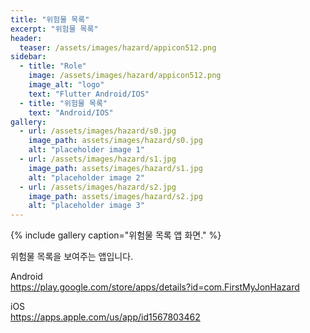 ```yaml
---
title: "위험물 목록"
excerpt: "위험물 목록"
header:
  teaser: /assets/images/hazard/appicon512.png
sidebar:
  - title: "Role"
    image: /assets/images/hazard/appicon512.png
    image_alt: "logo"
    text: "Flutter Android/IOS"
  - title: "위험물 목록"
    text: "Android/IOS"
gallery:
  - url: /assets/images/hazard/s0.jpg
    image_path: assets/images/hazard/s0.jpg
    alt: "placeholder image 1"
  - url: /assets/images/hazard/s1.jpg
    image_path: assets/images/hazard/s1.jpg
    alt: "placeholder image 2"
  - url: /assets/images/hazard/s2.jpg
    image_path: assets/images/hazard/s2.jpg
    alt: "placeholder image 3"
---
```


{% include gallery caption="위험물 목록 앱 화면." %}

위험물 목록을 보여주는 앱입니다.

  Android  
  <https://play.google.com/store/apps/details?id=com.FirstMyJonHazard>  
    
  iOS  
  <https://apps.apple.com/us/app/id1567803462>  